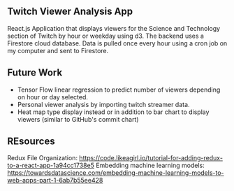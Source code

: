 ## Twitch Viewer Analysis App

React.js Application that displays viewers for the Science and Technology section of Twitch by hour or weekday using d3.
The backend uses a Firestore cloud database. Data is pulled once every hour using a cron job on my computer and sent to Firestore.


## Future Work
  - Tensor Flow linear regression to predict number of viewers depending on hour or day selected.
  - Personal viewer analysis by importing twitch streamer data.
  - Heat map type display instead or in addition to bar chart to display viewers (similar to GitHub's commit chart)
  
## REsources
Redux File Organization: https://code.likeagirl.io/tutorial-for-adding-redux-to-a-react-app-1a94cc1738e5
Embedding machine learning models: https://towardsdatascience.com/embedding-machine-learning-models-to-web-apps-part-1-6ab7b55ee428
